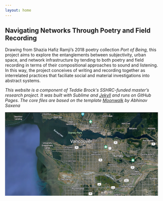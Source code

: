 ```yaml
---
layout: home
---
```

<h2>Navigating Networks Through Poetry and Field Recording</h2>

Drawing from Shazia Hafiz Ramji’s 2018 poetry collection <i> Port of Being,</i> this project aims to explore the entanglements between subjectivity, urban space, and network infrastructure by tending to both poetry and field recording in terms of their compositional approaches to sound and listening. In this way, the project conceives of writing and recording together as interrelated practices that faciliate social and material investigations into abstract systems.  

<i>This website is a component of Teddie Brock's SSHRC-funded master’s research project. It was built with Sublime and [Jekyll](https://jekyllrb.com/) and runs on GitHub Pages. The core files are based on the template [Moonwalk](https://github.com/abhinavs/moonwalk) by Abhinav Saxena</i>  


![vancouver map - labels](/images/vancouver_map_labels.png)